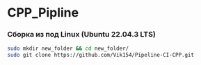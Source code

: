 # CPP_Pipline

### Сборка из под Linux (Ubuntu 22.04.3 LTS)

~~~bash
sudo mkdir new_folder && cd new_folder/
sudo git clone https://github.com/Vik154/Pipeline-CI-CPP.git
~~~


